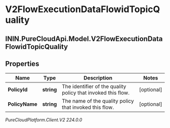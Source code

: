 # V2FlowExecutionDataFlowidTopicQuality

## ININ.PureCloudApi.Model.V2FlowExecutionDataFlowidTopicQuality

## Properties

|Name | Type | Description | Notes|
|------------ | ------------- | ------------- | -------------|
| **PolicyId** | **string** | The identifier of the quality policy that invoked this flow. | [optional] |
| **PolicyName** | **string** | The name of the quality policy that invoked this flow. | [optional] |



_PureCloudPlatform.Client.V2 224.0.0_
